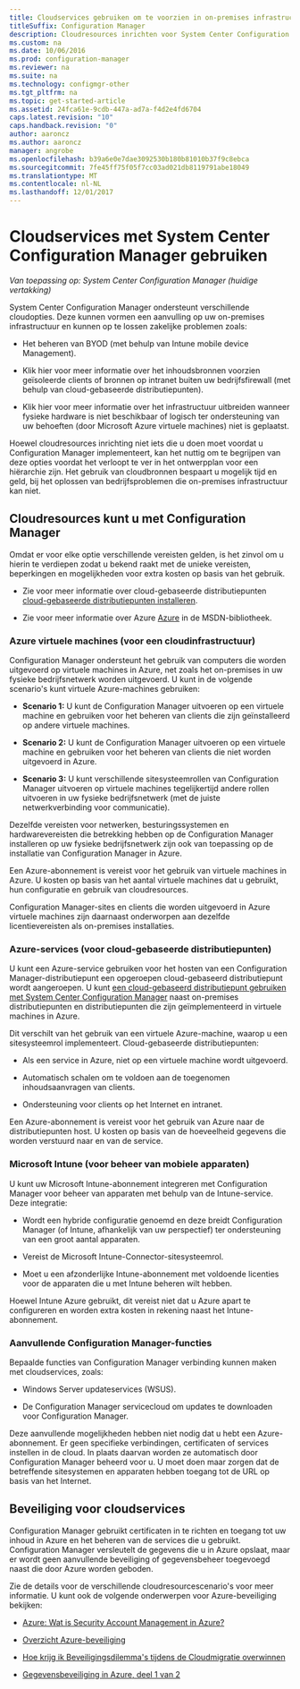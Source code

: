 ```yaml
---
title: Cloudservices gebruiken om te voorzien in on-premises infrastructuur
titleSuffix: Configuration Manager
description: Cloudresources inrichten voor System Center Configuration Manager om te voorzien in uw on-premises infrastructuur.
ms.custom: na
ms.date: 10/06/2016
ms.prod: configuration-manager
ms.reviewer: na
ms.suite: na
ms.technology: configmgr-other
ms.tgt_pltfrm: na
ms.topic: get-started-article
ms.assetid: 24fca61e-9cdb-447a-ad7a-f4d2e4fd6704
caps.latest.revision: "10"
caps.handback.revision: "0"
author: aaroncz
ms.author: aaroncz
manager: angrobe
ms.openlocfilehash: b39a6e0e7dae3092530b180b81010b37f9c8ebca
ms.sourcegitcommit: 7fe45ff75f05f7cc03ad021db8119791abe18049
ms.translationtype: MT
ms.contentlocale: nl-NL
ms.lasthandoff: 12/01/2017
---
```

# <a name="use-cloud-services-with-system-center-configuration-manager"></a>Cloudservices met System Center Configuration Manager gebruiken

*Van toepassing op: System Center Configuration Manager (huidige vertakking)*

System Center Configuration Manager ondersteunt verschillende cloudopties. Deze kunnen vormen een aanvulling op uw on-premises infrastructuur en kunnen op te lossen zakelijke problemen zoals:  

-   Het beheren van BYOD (met behulp van Intune mobile device Management).  

-   Klik hier voor meer informatie over het inhoudsbronnen voorzien geïsoleerde clients of bronnen op intranet buiten uw bedrijfsfirewall (met behulp van cloud-gebaseerde distributiepunten).  

-   Klik hier voor meer informatie over het infrastructuur uitbreiden wanneer fysieke hardware is niet beschikbaar of logisch ter ondersteuning van uw behoeften (door Microsoft Azure virtuele machines) niet is geplaatst.  

Hoewel cloudresources inrichting niet iets die u doen moet voordat u Configuration Manager implementeert, kan het nuttig om te begrijpen van deze opties voordat het verloopt te ver in het ontwerpplan voor een hiërarchie zijn. Het gebruik van cloudbronnen bespaart u mogelijk tijd en geld, bij het oplossen van bedrijfsproblemen die on-premises infrastructuur kan niet.  

## <a name="cloud-based-resources-you-can-use-with-configuration-manager"></a>Cloudresources kunt u met Configuration Manager  
 Omdat er voor elke optie verschillende vereisten gelden, is het zinvol om u hierin te verdiepen zodat u bekend raakt met de unieke vereisten, beperkingen en mogelijkheden voor extra kosten op basis van het gebruik.  

-   Zie voor meer informatie over cloud-gebaseerde distributiepunten [cloud-gebaseerde distributiepunten installeren](/sccm/core/servers/deploy/configure/install-cloud-based-distribution-points-in-microsoft-azure).

-   Zie voor meer informatie over Azure [Azure](http://go.microsoft.com/fwlink/p/?LinkId=262965) in de MSDN-bibliotheek.  

### <a name="azure-virtual-machines-for-cloud-based-infrastructure"></a>Azure virtuele machines (voor een cloudinfrastructuur)  
 Configuration Manager ondersteunt het gebruik van computers die worden uitgevoerd op virtuele machines in Azure, net zoals het on-premises in uw fysieke bedrijfsnetwerk worden uitgevoerd. U kunt in de volgende scenario's kunt virtuele Azure-machines gebruiken:  

-   **Scenario 1:** U kunt de Configuration Manager uitvoeren op een virtuele machine en gebruiken voor het beheren van clients die zijn geïnstalleerd op andere virtuele machines.  

-   **Scenario 2:** U kunt de Configuration Manager uitvoeren op een virtuele machine en gebruiken voor het beheren van clients die niet worden uitgevoerd in Azure.  

-   **Scenario 3:** U kunt verschillende sitesysteemrollen van Configuration Manager uitvoeren op virtuele machines tegelijkertijd andere rollen uitvoeren in uw fysieke bedrijfsnetwerk (met de juiste netwerkverbinding voor communicatie).  

Dezelfde vereisten voor netwerken, besturingssystemen en hardwarevereisten die betrekking hebben op de Configuration Manager installeren op uw fysieke bedrijfsnetwerk zijn ook van toepassing op de installatie van Configuration Manager in Azure.  

Een Azure-abonnement is vereist voor het gebruik van virtuele machines in Azure. U kosten op basis van het aantal virtuele machines dat u gebruikt, hun configuratie en gebruik van cloudresources.  

Configuration Manager-sites en clients die worden uitgevoerd in Azure virtuele machines zijn daarnaast onderworpen aan dezelfde licentievereisten als on-premises installaties.  

### <a name="azure-services-for-cloud-based-distribution-points"></a>Azure-services (voor cloud-gebaseerde distributiepunten)  
 U kunt een Azure-service gebruiken voor het hosten van een Configuration Manager-distributiepunt een opgeroepen cloud-gebaseerd distributiepunt wordt aangeroepen. U kunt [een cloud-gebaseerd distributiepunt gebruiken met System Center Configuration Manager](../../core/plan-design/hierarchy/use-a-cloud-based-distribution-point.md) naast on-premises distributiepunten en distributiepunten die zijn geïmplementeerd in virtuele machines in Azure.  

 Dit verschilt van het gebruik van een virtuele Azure-machine, waarop u een sitesysteemrol implementeert. Cloud-gebaseerde distributiepunten:  

-   Als een service in Azure, niet op een virtuele machine wordt uitgevoerd.  

-   Automatisch schalen om te voldoen aan de toegenomen inhoudsaanvragen van clients.  

-   Ondersteuning voor clients op het Internet en intranet.  

Een Azure-abonnement is vereist voor het gebruik van Azure naar de distributiepunten host. U kosten op basis van de hoeveelheid gegevens die worden verstuurd naar en van de service.  

### <a name="microsoft-intune-for-mobile-device-management"></a>Microsoft Intune (voor beheer van mobiele apparaten)  
 U kunt uw Microsoft Intune-abonnement integreren met Configuration Manager voor beheer van apparaten met behulp van de Intune-service. Deze integratie:  

-   Wordt een hybride configuratie genoemd en deze breidt Configuration Manager (of Intune, afhankelijk van uw perspectief) ter ondersteuning van een groot aantal apparaten.  

-   Vereist de Microsoft Intune-Connector-sitesysteemrol.  

-   Moet u een afzonderlijke Intune-abonnement met voldoende licenties voor de apparaten die u met Intune beheren wilt hebben.  

Hoewel Intune Azure gebruikt, dit vereist niet dat u Azure apart te configureren en worden extra kosten in rekening naast het Intune-abonnement.  

### <a name="additional-configuration-manager-capabilities"></a>Aanvullende Configuration Manager-functies  
 Bepaalde functies van Configuration Manager verbinding kunnen maken met cloudservices, zoals:  

-   Windows Server updateservices (WSUS).  

-   De Configuration Manager servicecloud om updates te downloaden voor Configuration Manager.  

Deze aanvullende mogelijkheden hebben niet nodig dat u hebt een Azure-abonnement. Er geen specifieke verbindingen, certificaten of services instellen in de cloud. In plaats daarvan worden ze automatisch door Configuration Manager beheerd voor u. U moet doen maar zorgen dat de betreffende sitesystemen en apparaten hebben toegang tot de URL op basis van het Internet.  

##  <a name="BKMK_CloudSec"></a>Beveiliging voor cloudservices  
 Configuration Manager gebruikt certificaten in te richten en toegang tot uw inhoud in Azure en het beheren van de services die u gebruikt. Configuration Manager versleutelt de gegevens die u in Azure opslaat, maar er wordt geen aanvullende beveiliging of gegevensbeheer toegevoegd naast die door Azure worden geboden.  

 Zie de details voor de verschillende cloudresourcescenario's voor meer informatie. U kunt ook de volgende onderwerpen voor Azure-beveiliging bekijken:  

-   [Azure: Wat is Security Account Management in Azure?](http://go.microsoft.com/fwlink/p/?LinkId=262968)  

-   [Overzicht Azure-beveiliging](http://go.microsoft.com/fwlink/p/?LinkId=262970)  

-   [Hoe krijg ik Beveiligingsdilemma's tijdens de Cloudmigratie overwinnen](http://go.microsoft.com/fwlink/p/?LinkId=262971)  

-   [Gegevensbeveiliging in Azure, deel 1 van 2](http://go.microsoft.com/fwlink/p/?LinkId=262974)  
